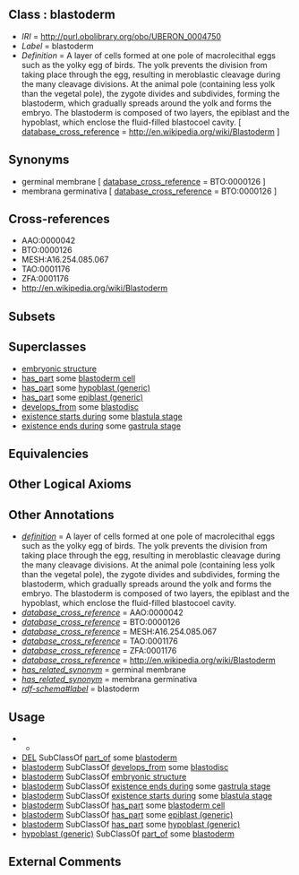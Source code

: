 
## Class : blastoderm

 * *IRI* = http://purl.obolibrary.org/obo/UBERON_0004750
 * *Label* = blastoderm
 * *Definition* = A layer of cells formed at one pole of macrolecithal eggs such as the yolky egg of birds. The yolk prevents the division from taking place through the egg, resulting in meroblastic cleavage during the many cleavage divisions. At the animal pole (containing less yolk than the vegetal pole), the zygote divides and subdivides, forming the blastoderm, which gradually spreads around the yolk and forms the embryo. The blastoderm is composed of two layers, the epiblast and the hypoblast, which enclose the fluid-filled blastocoel cavity. [ [database_cross_reference](../../ef/oboInOwl#hasDbXref.md) = http://en.wikipedia.org/wiki/Blastoderm ]

## Synonyms

 * germinal membrane [ [database_cross_reference](../../ef/oboInOwl#hasDbXref.md) = BTO:0000126 ]
 * membrana germinativa [ [database_cross_reference](../../ef/oboInOwl#hasDbXref.md) = BTO:0000126 ]

## Cross-references

 * AAO:0000042
 * BTO:0000126
 * MESH:A16.254.085.067
 * TAO:0001176
 * ZFA:0001176
 * http://en.wikipedia.org/wiki/Blastoderm

## Subsets


## Superclasses

 * [embryonic structure](../../UBERON/50/UBERON_0002050.md)
 * [has_part](../../BFO/51/BFO_0000051.md) some [blastoderm cell](../../CL/53/CL_0000353.md)
 * [has_part](../../BFO/51/BFO_0000051.md) some [hypoblast (generic)](../../UBERON/89/UBERON_0000089.md)
 * [has_part](../../BFO/51/BFO_0000051.md) some [epiblast (generic)](../../UBERON/32/UBERON_0002532.md)
 * [develops_from](../../RO/02/RO_0002202.md) some [blastodisc](../../UBERON/49/UBERON_0004749.md)
 * [existence starts during](../../RO/88/RO_0002488.md) some [blastula stage](../../UBERON/08/UBERON_0000108.md)
 * [existence ends during](../../RO/92/RO_0002492.md) some [gastrula stage](../../UBERON/09/UBERON_0000109.md)

## Equivalencies


## Other Logical Axioms


## Other Annotations

 * *[definition](../../IAO/15/IAO_0000115.md)* = A layer of cells formed at one pole of macrolecithal eggs such as the yolky egg of birds. The yolk prevents the division from taking place through the egg, resulting in meroblastic cleavage during the many cleavage divisions. At the animal pole (containing less yolk than the vegetal pole), the zygote divides and subdivides, forming the blastoderm, which gradually spreads around the yolk and forms the embryo. The blastoderm is composed of two layers, the epiblast and the hypoblast, which enclose the fluid-filled blastocoel cavity.
 * *[database_cross_reference](../../ef/oboInOwl#hasDbXref.md)* = AAO:0000042
 * *[database_cross_reference](../../ef/oboInOwl#hasDbXref.md)* = BTO:0000126
 * *[database_cross_reference](../../ef/oboInOwl#hasDbXref.md)* = MESH:A16.254.085.067
 * *[database_cross_reference](../../ef/oboInOwl#hasDbXref.md)* = TAO:0001176
 * *[database_cross_reference](../../ef/oboInOwl#hasDbXref.md)* = ZFA:0001176
 * *[database_cross_reference](../../ef/oboInOwl#hasDbXref.md)* = http://en.wikipedia.org/wiki/Blastoderm
 * *[has_related_synonym](../../ym/oboInOwl#hasRelatedSynonym.md)* = germinal membrane
 * *[has_related_synonym](../../ym/oboInOwl#hasRelatedSynonym.md)* = membrana germinativa
 * *[rdf-schema#label](../../el/rdf-schema#label.md)* = blastoderm

## Usage

 * -
 * [DEL](../../UBERON/11/UBERON_2000711.md) SubClassOf [part_of](../../BFO/50/BFO_0000050.md) some [blastoderm](../../UBERON/50/UBERON_0004750.md)
 * [blastoderm](../../UBERON/50/UBERON_0004750.md) SubClassOf [develops_from](../../RO/02/RO_0002202.md) some [blastodisc](../../UBERON/49/UBERON_0004749.md)
 * [blastoderm](../../UBERON/50/UBERON_0004750.md) SubClassOf [embryonic structure](../../UBERON/50/UBERON_0002050.md)
 * [blastoderm](../../UBERON/50/UBERON_0004750.md) SubClassOf [existence ends during](../../RO/92/RO_0002492.md) some [gastrula stage](../../UBERON/09/UBERON_0000109.md)
 * [blastoderm](../../UBERON/50/UBERON_0004750.md) SubClassOf [existence starts during](../../RO/88/RO_0002488.md) some [blastula stage](../../UBERON/08/UBERON_0000108.md)
 * [blastoderm](../../UBERON/50/UBERON_0004750.md) SubClassOf [has_part](../../BFO/51/BFO_0000051.md) some [blastoderm cell](../../CL/53/CL_0000353.md)
 * [blastoderm](../../UBERON/50/UBERON_0004750.md) SubClassOf [has_part](../../BFO/51/BFO_0000051.md) some [epiblast (generic)](../../UBERON/32/UBERON_0002532.md)
 * [blastoderm](../../UBERON/50/UBERON_0004750.md) SubClassOf [has_part](../../BFO/51/BFO_0000051.md) some [hypoblast (generic)](../../UBERON/89/UBERON_0000089.md)
 * [hypoblast (generic)](../../UBERON/89/UBERON_0000089.md) SubClassOf [part_of](../../BFO/50/BFO_0000050.md) some [blastoderm](../../UBERON/50/UBERON_0004750.md)

## External Comments

